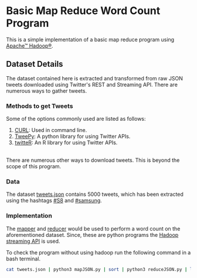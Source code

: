 # Basic Map Reduce Word Count Program

This is a simple implementation of a basic map reduce program using <a href="http://hadoop.apache.org/">Apache™ Hadoop®</a>. 

## Dataset Details
The dataset contained here is extracted and transformed from raw JSON tweets downloaded using Twitter's REST and Streaming API. There are numerous ways to gather tweets. 

### Methods to get Tweets
Some of the options commonly used are listed as follows:
<ol>
<li><a href="https://curl.haxx.se/docs/manpage.html">CURL</a>: Used in command line.
<li><a href="http://www.tweepy.org/">TweePy</a>: A python library for using Twitter APIs.
<li><a href="https://cran.r-project.org/web/packages/twitteR/twitteR.pdf">twitteR</a>: An R library for using Twitter APIs.
</ol>
<br>
There are numerous other ways to download tweets. This is beyond the scope of this program.

### Data
The dataset <a href="https://github.com/InvisibleNemo/MapReduce/blob/master/Word%20Count%20Tweets/tweets.json">tweets.json</a> contains 5000 tweets, which has been extracted using the hashtags <a href="https://twitter.com/search?q=%23S8">#S8</a> and <a href="https://twitter.com/search?q=%23samsung">#samsung</a>.

### Implementation
The <a href="https://github.com/InvisibleNemo/MapReduce/blob/master/Word%20Count%20Tweets/mapJSON.py">mapper</a> and <a href="https://github.com/InvisibleNemo/MapReduce/blob/master/Word%20Count%20Tweets/reduceJSON.py">reducer</a> would be used to perform a word count on the aforementioned dataset. Since, these are python programs the <a href="https://hadoop.apache.org/docs/r1.2.1/streaming.html">Hadoop streaming API</a> is used.

To check the program without using hadoop run the following command in a bash terminal.

```bash
cat tweets.json | python3 mapJSON.py | sort | python3 reduceJSON.py | less
```

